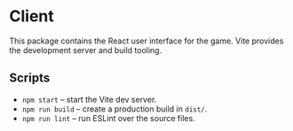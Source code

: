 # Client

This package contains the React user interface for the game. Vite provides
the development server and build tooling.

## Scripts

- `npm start` – start the Vite dev server.
- `npm run build` – create a production build in `dist/`.
- `npm run lint` – run ESLint over the source files.
